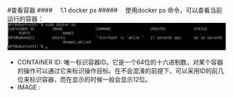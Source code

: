 #查看容器
####&emsp; 1.1 docker ps
#####&emsp; 使用docker ps 命令，可以查看当前运行的容器：
![](/assets/9.png)
> 
  * CONTAINER ID: 唯一标识容器ID。它是一个64位的十六进制数，对某个容器的操作可以通过它来标识操作目标。在不会混淆的前提下，可以采用ID的前几位来标识容器，而在显示的时候一般会显示12位。
  * IMAGE : 